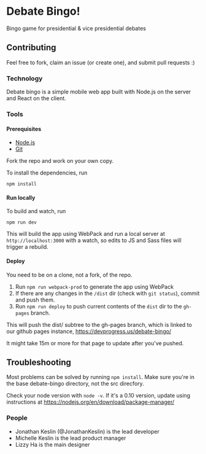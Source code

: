 # Debate Bingo!
Bingo game for presidential & vice presidential debates

## Contributing
Feel free to fork, claim an issue (or create one), and submit pull requests :)

### Technology
Debate bingo is a simple mobile web app built with Node.js on the server and React on the client.

### Tools
#### Prerequisites
* [Node.js](https://nodejs.org)
* [Git](https://git-scm.com)

Fork the repo and work on your own copy.

To install the dependencies, run

    npm install


#### Run locally
To build and watch, run

    npm run dev

This will build the app using WebPack and run a local server at `http://localhost:3000` with a watch, so edits to JS and Sass files will trigger a rebuild.

#### Deploy

You need to be on a clone, not a fork, of the repo.

1. Run `npm run webpack-prod` to generate the app using WebPack
2. If there are any changes in the `/dist` dir (check with `git status`), commit and push them.
3. Run `npm run deploy` to push current contents of the `dist` dir to the `gh-pages` branch.

This will push the dist/ subtree to the gh-pages branch, which is linked to our
github pages instance, https://devprogress.us/debate-bingo/

It might take 15m or more for that page to update after you've pushed.

## Troubleshooting
Most problems can be solved by running ``npm install``. Make sure you're in the
base debate-bingo directory, not the src direcfory.

Check your node version with ``node -v``. If it's a 0.10 version, update using
instructions at https://nodejs.org/en/download/package-manager/

### People
* Jonathan Keslin (@JonathanKeslin) is the lead developer
* Michelle Keslin is the lead product manager
* Lizzy Ha is the main designer
